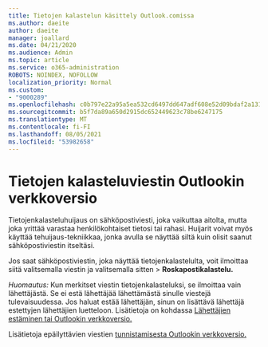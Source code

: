 ```yaml
---
title: Tietojen kalastelun käsittely Outlook.comissa
ms.author: daeite
author: daeite
manager: joallard
ms.date: 04/21/2020
ms.audience: Admin
ms.topic: article
ms.service: o365-administration
ROBOTS: NOINDEX, NOFOLLOW
localization_priority: Normal
ms.custom:
- "9000289"
ms.openlocfilehash: c0b797e22a95a5ea532cd6497dd647adf608e52d09bdaf2a13124ecdfe15d5bb
ms.sourcegitcommit: b5f7da89a650d2915dc652449623c78be6247175
ms.translationtype: MT
ms.contentlocale: fi-FI
ms.lasthandoff: 08/05/2021
ms.locfileid: "53982658"
---
```

# <a name="how-to-deal-with-a-phishing-email-in-outlook-on-the-web"></a>Tietojen kalasteluviestin Outlookin verkkoversio

Tietojenkalasteluhuijaus on sähköpostiviesti, joka vaikuttaa aitolta, mutta joka yrittää varastaa henkilökohtaiset tietosi tai rahasi. Huijarit voivat myös käyttää tehuijaus-tekniikkaa, jonka avulla se näyttää siltä kuin olisit saanut sähköpostiviestin itseltäsi.

Jos saat sähköpostiviestin, joka näyttää tietojenkalastelulta, voit ilmoittaa siitä valitsemalla viestin ja valitsemalla sitten   >  **Roskapostikalastelu.**

*Huomautus:* Kun merkitset viestin tietojenkalasteluksi, se ilmoittaa vain lähettäjästä. Se ei estä lähettäjää lähettämästä sinulle viestejä tulevaisuudessa. Jos haluat estää lähettäjän, sinun on lisättävä lähettäjä estettyjen lähettäjien luetteloon. Lisätietoja on kohdassa [Lähettäjien estäminen tai Outlookin verkkoversio.](https://support.office.com/article/9bf812d4-6995-4d19-901a-76d6e26939b0)

Lisätietoja epäilyttävien viestien [tunnistamisesta Outlookin verkkoversio.](https://support.office.com/article/3d44102b-6ce3-4f7c-a359-b623bec82206)
